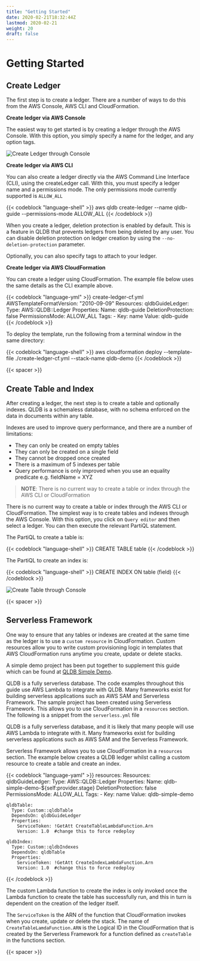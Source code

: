 ```yaml
---
title: "Getting Started"
date: 2020-02-21T18:32:44Z
lastmod: 2020-02-21
weight: 20
draft: false
---
```


# Getting Started

## Create Ledger

The first step is to create a ledger. There are a number of ways to do this from the AWS Console, AWS CLI and CloudFormation.

**Create ledger via AWS Console**

The easiest way to get started is by creating a ledger through the AWS Console. With this option, you simply specify a name for the ledger, and any option tags.

![Create Ledger through Console](/images/qldb-create-ledger-console.png)


**Create ledger via AWS CLI**

You can also create a ledger directly via the AWS Command Line Interface (CLI), using the createLedger call. With this, you must specify a ledger name and a permissions mode. The only permissions mode currently supported is `ALLOW_ALL`

{{< codeblock "language-shell" >}}
aws qldb create-ledger --name qldb-guide --permissions-mode ALLOW_ALL
{{< /codeblock  >}}

When you create a ledger, deletion protection is enabled by default. This is a feature in QLDB that prevents ledgers from being deleted by any user. You can disable deletion protection on ledger creation by using the `--no-deletion-protection` parameter.

Optionally, you can also specify tags to attach to your ledger.


**Create ledger via AWS CloudFormation**

You can create a ledger using CloudFormation. The example file below uses the same details as the CLI example above.

{{< codeblock "language-yml" >}}
create-ledger-cf.yml
AWSTemplateFormatVersion: "2010-09-09"
Resources:
    qldbGuideLedger:
        Type: AWS::QLDB::Ledger
        Properties:
          Name: qldb-guide
          DeletionProtection: false
          PermissionsMode: ALLOW_ALL
          Tags:
            - 
              Key: name
              Value: qldb-guide
{{< /codeblock >}}

To deploy the template, run the following from a terminal window in the same directory:

{{< codeblock "language-shell" >}}
aws cloudformation deploy --template-file ./create-ledger-cf.yml --stack-name qldb-demo 
{{< /codeblock  >}}


{{< spacer >}}
## Create Table and Index

After creating a ledger, the next step is to create a table and optionally indexes. QLDB is a schemaless database, with no schema enforced on the data in documents within any table.

Indexes are used to improve query performance, and there are a number of limitations:

  * They can only be created on empty tables
  * They can only be created on a single field
  * They cannot be dropped once created
  * There is a maximum of 5 indexes per table
  * Query performance is only improved when you use an equality predicate e.g. fieldName = XYZ

> **NOTE**: There is no current way to create a table or index through the AWS CLI or CloudFormation

There is no current way to create a table or index through the AWS CLI or CloudFormation. The simplest way is to create tables and indexes through the AWS Console. With this option, you click on `Query editor` and then select a ledger. You can then execute the relevant PartiQL statement.

The PartiQL to create a table is:

{{< codeblock "language-shell" >}}
CREATE TABLE table
{{< /codeblock  >}}

The PartiQL to create an index is:

{{< codeblock "language-shell" >}}
CREATE INDEX ON table (field)
{{< /codeblock  >}}



![Create Table through Console](/images/qldb-create-table-console.png)

{{< spacer >}}

## Serverless Framework

One way to ensure that any tables or indexes are created at the same time as the ledger is to use a `custom resource` in CloudFormation. Custom resources allow you to write custom provisioning logic in templates that AWS CloudFormation runs anytime you create, update or delete stacks.

A simple demo project has been put together to supplement this guide which can be found at [QLDB Simple Demo](https://github.com/AWS-South-Wales-User-Group/qldb-simple-demo). 

QLDB is a fully serverless database. The code examples throughout this guide use AWS Lambda to integrate with QLDB. Many frameworks exist for building serverless applications such as AWS SAM and Serverless Framework. The sample project has been created using Serverless Framework. This allows you to use CloudFormation in a `resources` section. The following is a snippet from the `serverless.yml` file


QLDB is a fully serverless database, and it is likely that many people will use AWS Lambda to integrate with it. Many frameworks exist for building serverless applications such as AWS SAM and the Serverless Framework.

Serverless Framework allows you to use CloudFormation in a `resources` section. The example below creates a QLDB ledger whilst calling a custom resource to create a table and create an index.

{{< codeblock  "language-yaml" >}}
resources:
  Resources:
    qldbGuideLedger:
      Type: AWS::QLDB::Ledger
      Properties:
        Name: qldb-simple-demo-${self:provider.stage}
        DeletionProtection: false
        PermissionsMode: ALLOW_ALL
        Tags:
          - 
            Key: name
            Value: qldb-simple-demo

    qldbTable:
      Type: Custom::qldbTable
      DependsOn: qldbGuideLedger
      Properties:
        ServiceToken: !GetAtt CreateTableLambdaFunction.Arn
        Version: 1.0  #change this to force redeploy

    qldbIndex:
      Type: Custom::qldbIndexes
      DependsOn: qldbTable
      Properties:
        ServiceToken: !GetAtt CreateIndexLambdaFunction.Arn
        Version: 1.0  #change this to force redeploy
{{< /codeblock >}}

The custom Lambda function to create the index is only invoked once the Lambda function to create the table has successfully run, and this in turn is dependent on the creation of the ledger itself.

The `ServiceToken` is the ARN of the function that CloudFormation invokes when you create, update or delete the stack. The name of `CreateTableLamdaFunction.ARN` is the Logical ID in the CloudFormation that is created by the Serverless Framework for a function defined as `createTable` in the functions section.


{{< spacer >}}